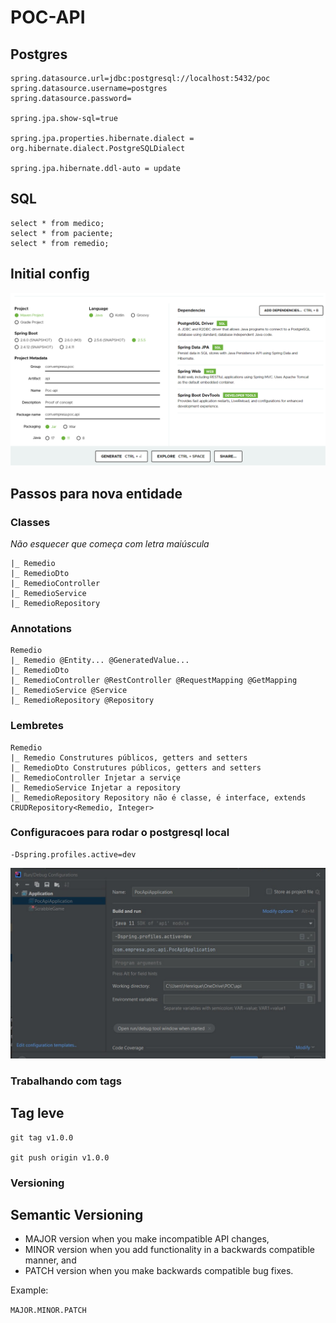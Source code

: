 # POC-API

## Postgres

```
spring.datasource.url=jdbc:postgresql://localhost:5432/poc
spring.datasource.username=postgres
spring.datasource.password=

spring.jpa.show-sql=true

spring.jpa.properties.hibernate.dialect = org.hibernate.dialect.PostgreSQLDialect

spring.jpa.hibernate.ddl-auto = update
```

## SQL

```
select * from medico;
select * from paciente;
select * from remedio;
```

## Initial config

![Spring](start-spring-io.png)

## Passos para nova entidade

### Classes
_Não esquecer que começa com letra maiúscula_

```
|_ Remedio
|_ RemedioDto
|_ RemedioController
|_ RemedioService
|_ RemedioRepository
```

### Annotations

```
Remedio
|_ Remedio @Entity... @GeneratedValue...
|_ RemedioDto
|_ RemedioController @RestController @RequestMapping @GetMapping
|_ RemedioService @Service
|_ RemedioRepository @Repository
```

### Lembretes

```
Remedio
|_ Remedio Construtures públicos, getters and setters
|_ RemedioDto Construtures públicos, getters and setters
|_ RemedioController Injetar a serviçe
|_ RemedioService Injetar a repository
|_ RemedioRepository Repository não é classe, é interface, extends CRUDRepository<Remedio, Integer>
```

### Configuracoes para rodar o postgresql local

```
-Dspring.profiles.active=dev
```


![Spring](dev-profile.png)

### Trabalhando com tags

## Tag leve

```
git tag v1.0.0

git push origin v1.0.0
```

### Versioning

## Semantic Versioning 

- MAJOR version when you make incompatible API changes,
- MINOR version when you add functionality in a backwards compatible manner, and
- PATCH version when you make backwards compatible bug fixes.

Example:

`MAJOR.MINOR.PATCH`